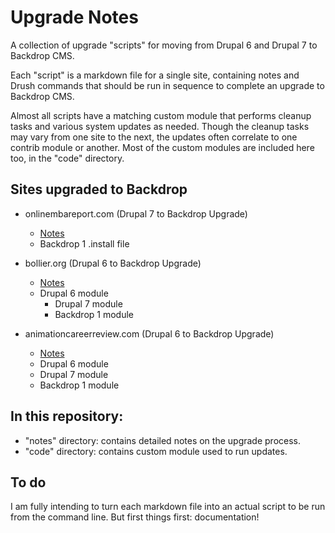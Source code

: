 Upgrade Notes
==============

A collection of upgrade "scripts" for moving from Drupal 6 and Drupal 7 to Backdrop CMS.

Each "script" is a markdown file for a single site, containing notes and Drush commands that should be run in sequence to complete an upgrade to Backdrop CMS.

Almost all scripts have a matching custom module that performs cleanup tasks and various system updates as needed. Though the cleanup tasks may vary from one site to the next, the updates often correlate to one contrib module or another. Most of the custom modules are included here too, in the "code" directory.

## Sites upgraded to Backdrop

- onlinembareport.com (Drupal 7 to Backdrop Upgrade)
	- [Notes](notes/ombar-upgrade.md)
	- Backdrop 1 .install file

- bollier.org (Drupal 6 to Backdrop Upgrade)
	- [Notes](notes/bollier-upgrade.md)
  - Drupal 6 module
	- Drupal 7 module
	- Backdrop 1 module

- animationcareerreview.com (Drupal 6 to Backdrop Upgrade)
	- [Notes](notes/acr-upgrade.md)
	- Drupal 6 module
	- Drupal 7 module
	- Backdrop 1 module

## In this repository:

- "notes" directory: contains detailed notes on the upgrade process.
- "code" directory: contains custom module used to run updates.

## To do

I am fully intending to turn each markdown file into an actual script to be run from the command line. But first things first: documentation!
